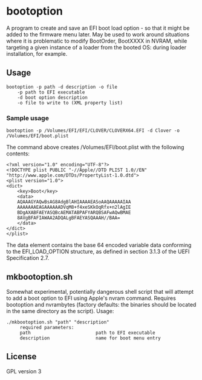 #  bootoption

A program to create and save an EFI boot load option - so that it might be added to the firmware menu later. May be used to work around situations where it is problematic to modify BootOrder, BootXXXX in NVRAM, while targeting a given instance of a loader from the booted OS: during loader installation, for example.

## Usage

```
bootoption -p path -d description -o file
    -p path to EFI executable
    -d boot option description
    -o file to write to (XML property list)
```

### Sample usage

```
bootoption -p /Volumes/EFI/EFI/CLOVER/CLOVERX64.EFI -d Clover -o /Volumes/EFI/boot.plist
```
The command above creates /Volumes/EFI/boot.plist with the following contents:

```
<?xml version="1.0" encoding="UTF-8"?>
<!DOCTYPE plist PUBLIC "-//Apple//DTD PLIST 1.0//EN"
"http://www.apple.com/DTDs/PropertyList-1.0.dtd">
<plist version="1.0">
<dict>
    <key>Boot</key>
    <data>
    AQAAAGYAQwBsAG8AdgBlAHIAAAAEASoAAQAAAAAIAA
    AAAAAAAEAGAAAAAADVqM8+f4xeSKkOqRfx+n2lAgIE
    BDgAXABFAEYASQBcAEMATABPAFYARQBSAFwAQwBMAE
    8AVgBFAFIAWAA2ADQALgBFAEYASQAAAH//BAA=
    </data>
</dict>
</plist>
```

The data element contains the base 64 encoded variable data conforming to the EFI_LOAD_OPTION structure, as defined in section 3.1.3 of the UEFI Specification 2.7.

## mkbootoption.sh

Somewhat experimental, potentially dangerous shell script that will attempt to add a boot option to EFI using Apple's nvram command. Requires bootoption and nvrambytes (factory defaults: the binaries should be located in the same directory as the script). Usage:

```
./mkbootoption.sh "path" "description"
     required parameters:
     path                        path to EFI executable
     description                 name for boot menu entry
```

## License

GPL version 3
